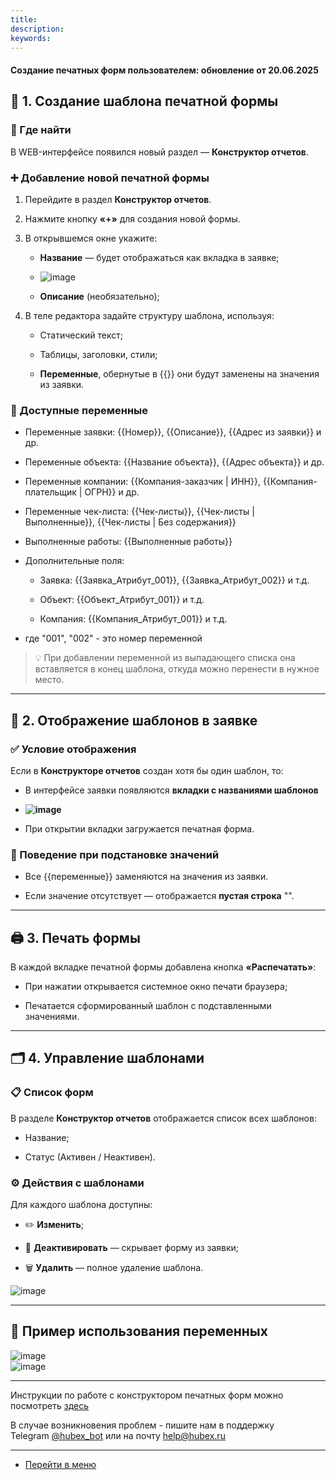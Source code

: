 ```yaml
---
title: 
description: 
keywords: 
---
```


#### Создание печатных форм пользователем: обновление от 20.06.2025
<html>
<meta charset="utf-8">

</html>
<body>
<h2 class="" data-start="100" data-end="140">🔧 1. Создание шаблона печатной формы</h2>
<h3 class="" data-start="142" data-end="158">📍 Где найти</h3>
<p class="" data-start="159" data-end="224">В WEB-интерфейсе появился новый раздел &mdash; <strong data-start="200" data-end="223">Конструктор отчетов</strong>.</p>
<h3 class="" data-start="226" data-end="263">➕ Добавление новой печатной формы</h3>
<ol data-start="264" data-end="766">
<li class="" data-start="264" data-end="310">
<p class="" data-start="267" data-end="310">Перейдите в раздел <strong data-start="286" data-end="309">Конструктор отчетов</strong>.</p>
</li>
<li class="" data-start="311" data-end="362">
<p class="" data-start="314" data-end="362">Нажмите кнопку <strong data-start="329" data-end="336">&laquo;+&raquo;</strong> для создания новой формы.</p>
</li>
<li class="" data-start="363" data-end="567">
<p class="" data-start="366" data-end="393">В открывшемся окне укажите:</p>
<ul data-start="397" data-end="567">
<li class="" data-start="397" data-end="454">
<p class="" data-start="399" data-end="454"><strong data-start="399" data-end="411">Название</strong> &mdash; будет отображаться как вкладка в заявке;</p>
</li>
<li class="" data-start="397" data-end="454"><a><img style="display: block; max-width: 100%; height: auto; margin: 0 auto;" src="https://i.ibb.co/k2rbc46F/image.jpg" alt="image" border="0" /></a></li>
<li class="" data-start="458" data-end="489">
<p class="" data-start="460" data-end="489"><strong data-start="460" data-end="472">Описание</strong> (необязательно);</p>
</li>
</ul>
</li>
<li class="" data-start="568" data-end="766">
<p class="" data-start="571" data-end="625">В теле редактора задайте структуру шаблона, используя:</p>
<ul data-start="629" data-end="766">
<li class="" data-start="629" data-end="649">
<p class="" data-start="631" data-end="649">Статический текст;</p>
</li>
<li class="" data-start="653" data-end="681">
<p class="" data-start="655" data-end="681">Таблицы, заголовки, стили;</p>
</li>
<li class="" data-start="685" data-end="766">
<p class="" data-start="687" data-end="766"><strong data-start="687" data-end="701">Переменные</strong>, обернутые в &#123;&#123;&#125;&#125; они будут заменены на значения из заявки.</p>
</li>
</ul>
</li>
</ol>
<h3 class="" data-start="768" data-end="795">🔄 Доступные переменные</h3>
<ul data-start="796" data-end="1370">
<li class="" data-start="796" data-end="873">
<p class="" data-start="798" data-end="873">Переменные заявки: &#123;&#123;Номер&#125;&#125;, &#123;&#123;Описание&#125;&#125;, &#123;&#123;Адрес из заявки&#125;&#125; и др.</p>
</li>
<li class="" data-start="874" data-end="941">
<p class="" data-start="876" data-end="941">Переменные объекта: &#123;&#123;Название объекта&#125;&#125;, &#123;&#123;Адрес объекта&#125;&#125; и др.</p>
</li>
<li class="" data-start="942" data-end="1034">
<p class="" data-start="944" data-end="1034">Переменные компании: &#123;&#123;Компания-заказчик | ИНН&#125;&#125;, &#123;&#123;Компания-плательщик | ОГРН&#125;&#125; и др.</p>
</li>
<li class="" data-start="1035" data-end="1138">
<p class="" data-start="1037" data-end="1138">Переменные чек-листа: &#123;&#123;Чек-листы&#125;&#125;, &#123;&#123;Чек-листы | Выполненные&#125;&#125;, &#123;&#123;Чек-листы | Без содержания&#125;&#125;</p>
</li>
<li class="" data-start="1139" data-end="1185">
<p class="" data-start="1141" data-end="1185">Выполненные работы: &#123;&#123;Выполненные работы&#125;&#125;</p>
</li>
<li class="" data-start="1186" data-end="1370">
<p class="" data-start="1188" data-end="1208">Дополнительные поля:</p>
<ul data-start="1211" data-end="1370">
<li class="" data-start="1211" data-end="1278">
<p class="" data-start="1213" data-end="1278">Заявка: &#123;&#123;Заявка_Атрибут_001&#125;&#125;, &#123;&#123;Заявка_Атрибут_002&#125;&#125; и т.д.</p>
</li>
<li class="" data-start="1281" data-end="1322">
<p class="" data-start="1283" data-end="1322">Объект: &#123;&#123;Объект_Атрибут_001&#125;&#125; и т.д.</p>
</li>
<li class="" data-start="1325" data-end="1370">
<p class="" data-start="1327" data-end="1370">Компания: &#123;&#123;Компания_Атрибут_001&#125;&#125; и т.д.</p>
</li>
</ul>
</li>
<li>где "001", "002" - это номер переменной</li>
</ul>
<blockquote data-start="1372" data-end="1496">
<p class="" data-start="1374" data-end="1496">💡 При добавлении переменной из выпадающего списка она вставляется в конец шаблона, откуда можно перенести в нужное место.</p>
</blockquote>
<hr class="" data-start="1498" data-end="1501" />
<h2 class="" data-start="1503" data-end="1541">📄 2. Отображение шаблонов в заявке</h2>
<h3 class="" data-start="1543" data-end="1568">✅ Условие отображения</h3>
<p class="" data-start="1569" data-end="1632">Если в <strong data-start="1576" data-end="1600">Конструкторе отчетов</strong> создан хотя бы один шаблон, то:</p>
<ul data-start="1633" data-end="1819">
<li class="" data-start="1633" data-end="1768">
<p class="" data-start="1635" data-end="1768">В интерфейсе заявки появляются <strong data-start="1666" data-end="1699">вкладки с названиями шаблонов</strong></p>
</li>
<li class="" data-start="1633" data-end="1768"><strong data-start="1666" data-end="1699"><a><img style="display: block; max-width: 100%; height: auto; margin: 0 auto;" src="https://i.ibb.co/6R2HghK6/image.jpg" alt="image" border="0" /></a></strong></li>
</ul>
<ul data-start="1633" data-end="1819">
<li class="" data-start="1769" data-end="1819">
<p class="" data-start="1771" data-end="1819">При открытии вкладки загружается печатная форма.</p>
</li>
</ul>
<h3 class="" data-start="1821" data-end="1862">🔁 Поведение при подстановке значений</h3>
<ul data-start="1863" data-end="1986">
<li class="" data-start="1863" data-end="1919">
<p class="" data-start="1865" data-end="1919">Все &#123;&#123;переменные&#125;&#125; заменяются на значения из заявки.</p>
</li>
<li class="" data-start="1920" data-end="1986">
<p class="" data-start="1922" data-end="1986">Если значение отсутствует &mdash; отображается <strong data-start="1963" data-end="1980">пустая строка</strong> "".</p>
</li>
</ul>
<hr class="" data-start="1988" data-end="1991" />
<h2 class="" data-start="1993" data-end="2015">🖨️ 3. Печать формы</h2>
<p class="" data-start="2017" data-end="2084">В каждой вкладке печатной формы добавлена кнопка <strong data-start="2066" data-end="2083">&laquo;Распечатать&raquo;</strong>:</p>
<ul data-start="2085" data-end="2206">
<li class="" data-start="2085" data-end="2142">
<p class="" data-start="2087" data-end="2142">При нажатии открывается системное окно печати браузера;</p>
</li>
<li class="" data-start="2143" data-end="2206">
<p class="" data-start="2145" data-end="2206">Печатается сформированный шаблон с подставленными значениями.</p>
</li>
</ul>
<hr class="" data-start="2208" data-end="2211" />
<h2 class="" data-start="2213" data-end="2243">🗂️ 4. Управление шаблонами</h2>
<h3 class="" data-start="2245" data-end="2263">📋 Список форм</h3>
<p class="" data-start="2264" data-end="2332">В разделе <strong data-start="2274" data-end="2297">Конструктор отчетов</strong> отображается список всех шаблонов:</p>
<ul data-start="2333" data-end="2376">
<li class="" data-start="2333" data-end="2344">
<p class="" data-start="2335" data-end="2344">Название;</p>
</li>
<li class="" data-start="2345" data-end="2376">
<p class="" data-start="2347" data-end="2376">Статус (Активен / Неактивен).</p>
</li>
</ul>
<h3 class="" data-start="2378" data-end="2405">⚙️ Действия с шаблонами</h3>
<p class="" data-start="2406" data-end="2435">Для каждого шаблона доступны:</p>
<ul data-start="2436" data-end="2551">
<li class="" data-start="2436" data-end="2454">
<p class="" data-start="2438" data-end="2454">✏️ <strong data-start="2441" data-end="2453">Изменить</strong>;</p>
</li>
<li class="" data-start="2455" data-end="2506">
<p class="" data-start="2457" data-end="2506">📴 <strong data-start="2460" data-end="2478">Деактивировать</strong> &mdash; скрывает форму из заявки;</p>
</li>
<li class="" data-start="2507" data-end="2551">
<p class="" data-start="2509" data-end="2551">🗑️ <strong data-start="2513" data-end="2524">Удалить</strong> &mdash; полное удаление шаблона.</p>
</li>
</ul>
<div class="contain-inline-size rounded-md border-[0.5px] border-token-border-medium relative bg-token-sidebar-surface-primary">
<img style="display: block; max-width: 100%; height: auto; margin: 0 auto;" src="https://i.ibb.co/v4NZ14XY/image.jpg" alt="image" border="0">
</div>
<hr class="" data-start="2553" data-end="2556" />
<h2 class="" data-start="2558" data-end="2595">📌 Пример использования переменных</h2>
<div class="contain-inline-size rounded-md border-[0.5px] border-token-border-medium relative bg-token-sidebar-surface-primary">
<div><img style="display: block; max-width: 100%; height: auto; margin: 0 auto;" src="https://i.ibb.co/zhkwkV7h/image.jpg" alt="image" border="0" /></div>
<div><img style="display: block; max-width: 100%; height: auto; margin: 0 auto;" src="https://i.ibb.co/Cst49q4p/image.jpg" alt="image" border="0" /></div>
</div>
<hr class="" data-start="3160" data-end="3163" />
<p class="" data-start="3165" data-end="3344">Инструкции по работе с конструктором печатных форм можно посмотреть <a href="https://wiki.hubex.ru/docs/FAQ/RU/user/PrintingFormDesigner.html" target="_blank" rel="noopener">здесь</a></p>
<p class="" data-start="3165" data-end="3344">В случае возникновения проблем - пишите нам в поддержку Telegram&nbsp;<a href="https://t.me/hubex_bot" target="_blank" rel="noopener">@hubex_bot</a>&nbsp;или на почту&nbsp;<a href="mailto:help@hubex.ru">help@hubex.ru</a></p>
</body>

____
- [Перейти в меню](http://wiki.hubex.ru)
